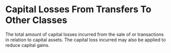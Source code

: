 # Capital Losses From Transfers To Other Classes
The total amount of capital losses incurred from the sale of or transactions in relation to capital assets. The capital loss incurred may also be applied to reduce capital gains.